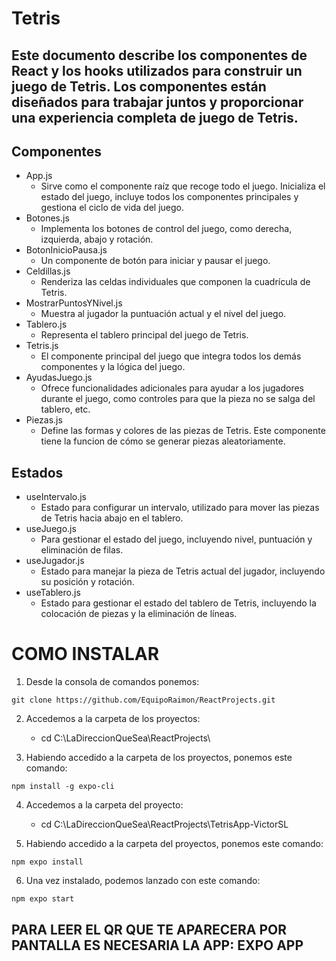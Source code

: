 # Tetris
## Este documento describe los componentes de React y los hooks utilizados para construir un juego de Tetris. Los componentes están diseñados para trabajar juntos y proporcionar una experiencia completa de juego de Tetris.

## Componentes

- App.js
    - Sirve como el componente raíz que recoge todo el juego. Inicializa el estado del juego, incluye todos los componentes principales y gestiona el ciclo de vida del juego.
- Botones.js
    - Implementa los botones de control del juego, como derecha, izquierda, abajo y rotación.
- BotonInicioPausa.js
    - Un componente de botón para iniciar y pausar el juego.
- Celdillas.js
    - Renderiza las celdas individuales que componen la cuadrícula de Tetris.
- MostrarPuntosYNivel.js
    - Muestra al jugador la puntuación actual y el nivel del juego.
- Tablero.js
    - Representa el tablero principal del juego de Tetris.
- Tetris.js
    - El componente principal del juego que integra todos los demás componentes y la lógica del juego.
- AyudasJuego.js
    - Ofrece funcionalidades adicionales para ayudar a los jugadores durante el juego, como controles para que la pieza no se salga del tablero, etc.
- Piezas.js
    - Define las formas y colores de las piezas de Tetris. Este componente tiene la funcion de cómo se generar piezas aleatoriamente.

## Estados
- useIntervalo.js
    - Estado para configurar un intervalo, utilizado para mover las piezas de Tetris hacia abajo en el tablero.
- useJuego.js
    - Para gestionar el estado del juego, incluyendo nivel, puntuación y eliminación de filas.
- useJugador.js
    - Estado para manejar la pieza de Tetris actual del jugador, incluyendo su posición y rotación.
- useTablero.js
    - Estado para gestionar el estado del tablero de Tetris, incluyendo la colocación de piezas y la eliminación de líneas.


# COMO INSTALAR 

1. Desde la consola de comandos ponemos:
~~~
git clone https://github.com/EquipoRaimon/ReactProjects.git
~~~

2. Accedemos a la carpeta de los proyectos:
    - cd C:\LaDireccionQueSea\ReactProjects\
  
3. Habiendo accedido a la carpeta de los proyectos, ponemos este comando:
~~~
npm install -g expo-cli
~~~

4. Accedemos a la carpeta del proyecto:
    - cd C:\LaDireccionQueSea\ReactProjects\TetrisApp-VictorSL
  
5. Habiendo accedido a la carpeta del proyectos, ponemos este comando:
~~~
npm expo install
~~~

6. Una vez instalado, podemos lanzado con este comando:
~~~
npm expo start
~~~

## PARA LEER EL QR QUE TE APARECERA POR PANTALLA ES NECESARIA LA APP: EXPO APP
